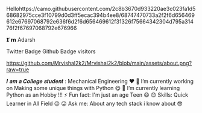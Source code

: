 Hellohttps://camo.githubusercontent.com/2c8b3670d933220ae3c023fa1d568682975cce3f10799d0d3ff5ecac394b4ee8/68747470733a2f2f6d656469612e67697068792e636f6d2f6d656469612f31326f75664342304d795a31476f2f67697068792e676966

𝗜'𝗺 Adarsh

Twitter Badge Github Badge visitors

https://github.com/Mrvishal2k2/Mrvishal2k2/blob/main/assets/about.png?raw=true

𝑰 𝒂𝒎 𝒂 𝑪𝒐𝒍𝒍𝒆𝒈𝒆 𝒔𝒕𝒖𝒅𝒆𝒏𝒕 : Mechanical Engineering ❤
🔭 I’m currently working on Making some unique things with Python 😋 
🌱 I’m currently learning Python as an Hobby !!!
⚡ Fun fact: I'm just an age Teen 😄
😊 Skills: Quick Learner in All Field 😉
😜 Ask me: About any tech stack i know about 😎
